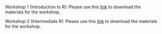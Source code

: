Workshop 1 (Introduction to R):
Please use this [link](https://github.com/barnarderc/workshops/blob/master/Spring%202019/Intro%20and%20Intermediate%20R/Beginner_s%20R%20Workshop.zip) to download the materials for the workshop. 

Workshop 2 (Intermediate R):
Please use this [link](https://github.com/barnarderc/workshops/blob/master/Spring%202019/Intro%20and%20Intermediate%20R/IntermediateR_S19.zip) to download the materials for the workshop. 

